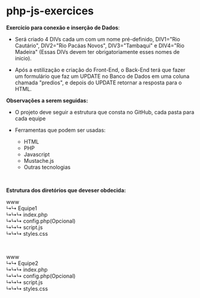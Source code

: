 # php-js-exercices

**Exercício para conexão e inserção de Dados**:
- <p>Será criado 4 DIVs cada um com um nome pré-definido, DIV1="Rio Cautário", DIV2="Rio Pacáas Novos", DIV3="Tambaqui" e DIV4="Rio Madeira" (Essas DIVs devem ter obrigatoriamente esses nomes de inicio).</p>
- <p>Após a estilização e criação do Front-End, o Back-End terá que fazer um formulário que faz um UPDATE no Banco de Dados em uma coluna chamada "predios", e depois do UPDATE retornar a resposta para o HTML.</p>

**Observações a serem seguidas:**
- <p>O projeto deve seguir a estrutura que consta no GitHub, cada pasta para cada equipe</p>
- <p>Ferramentas que podem ser usadas:</p>

  - HTML
  - PHP
  - Javascript
  - Mustache.js
  - Outras tecnologias

</br>

**<p>Estrutura dos diretórios que deveser obdecida:</p>**

www \
  ↳↳ Equipe1 \
          ↳↳↳ index.php \
          ↳↳↳ config.php(Opcional) \
          ↳↳↳ script.js \
          ↳↳↳ styles.css 

</br>

www \
  ↳↳ Equipe2 \
          ↳↳↳ index.php \
          ↳↳↳ config.php(Opcional) \
          ↳↳↳ script.js \
          ↳↳↳ styles.css 

